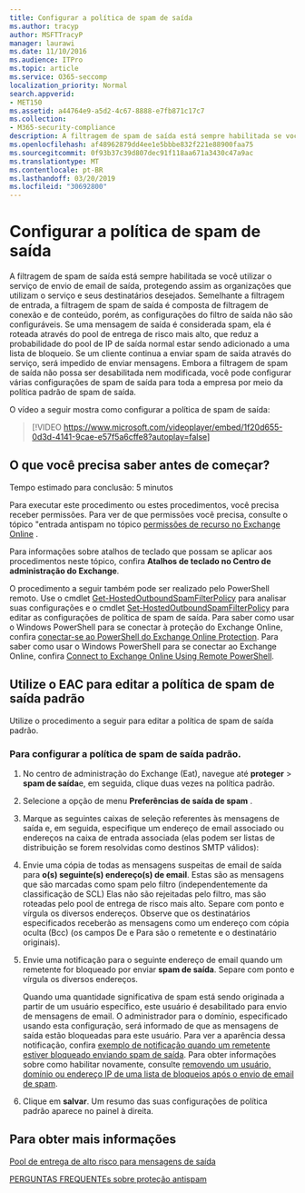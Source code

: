 ```yaml
---
title: Configurar a política de spam de saída
ms.author: tracyp
author: MSFTTracyP
manager: laurawi
ms.date: 11/10/2016
ms.audience: ITPro
ms.topic: article
ms.service: O365-seccomp
localization_priority: Normal
search.appverid:
- MET150
ms.assetid: a44764e9-a5d2-4c67-8888-e7fb871c17c7
ms.collection:
- M365-security-compliance
description: A filtragem de spam de saída está sempre habilitada se você utilizar o serviço de envio de email de saída, protegendo assim as organizações que utilizam o serviço e seus destinatários desejados.
ms.openlocfilehash: af48962879dd4ee1e5bbbe832f221e88900faa75
ms.sourcegitcommit: 0f93b37c39d807dec91f118aa671a3430c47a9ac
ms.translationtype: MT
ms.contentlocale: pt-BR
ms.lasthandoff: 03/20/2019
ms.locfileid: "30692800"
---
```

# <a name="configure-the-outbound-spam-policy"></a>Configurar a política de spam de saída

A filtragem de spam de saída está sempre habilitada se você utilizar o serviço de envio de email de saída, protegendo assim as organizações que utilizam o serviço e seus destinatários desejados. Semelhante a filtragem de entrada, a filtragem de spam de saída é composta de filtragem de conexão e de conteúdo, porém, as configurações do filtro de saída não são configuráveis. Se uma mensagem de saída é considerada spam, ela é roteada através do pool de entrega de risco mais alto, que reduz a probabilidade do pool de IP de saída normal estar sendo adicionado a uma lista de bloqueio. Se um cliente continua a enviar spam de saída através do serviço, será impedido de enviar mensagens. Embora a filtragem de spam de saída não possa ser desabilitada nem modificada, você pode configurar várias configurações de spam de saída para toda a empresa por meio da política padrão de spam de saída. 
  
O vídeo a seguir mostra como configurar a política de spam de saída:
  
> [!VIDEO https://www.microsoft.com/videoplayer/embed/1f20d655-0d3d-4141-9cae-e57f5a6cffe8?autoplay=false]
  
## <a name="what-do-you-need-to-know-before-you-begin"></a>O que você precisa saber antes de começar?
<a name="sectionSection0"> </a>

Tempo estimado para conclusão: 5 minutos
  
Para executar este procedimento ou estes procedimentos, você precisa receber permissões. Para ver de que permissões você precisa, consulte o tópico "entrada antispam no tópico [permissões de recurso no Exchange Online](http://technet.microsoft.com/library/15073ce1-0917-403b-8839-02a2ebc96e16.aspx) . 
  
Para informações sobre atalhos de teclado que possam se aplicar aos procedimentos neste tópico, confira **Atalhos de teclado no Centro de administração do Exchange**.
  
O procedimento a seguir também pode ser realizado pelo PowerShell remoto. Use o cmdlet [Get-HostedOutboundSpamFilterPolicy](http://technet.microsoft.com/library/8f15c83c-c10a-4d9d-b135-35321430bdc2.aspx) para analisar suas configurações e o cmdlet [Set-HostedOutboundSpamFilterPolicy](http://technet.microsoft.com/library/665d1b04-d4b5-4a0e-811a-4e37096ccbfd.aspx) para editar as configurações de política de spam de saída. Para saber como usar o Windows PowerShell para se conectar à proteção do Exchange Online, confira [conectar-se ao PowerShell do Exchange Online Protection](https://go.microsoft.com/fwlink/p/?linkid=627290). Para saber como usar o Windows PowerShell para se conectar ao Exchange Online, confira [Connect to Exchange Online Using Remote PowerShell](https://go.microsoft.com/fwlink/p/?linkid=396554).
  
## <a name="use-the-eac-to-edit-the-default-outbound-spam-policy"></a>Utilize o EAC para editar a política de spam de saída padrão
<a name="sectionSection1"> </a>

Utilize o procedimento a seguir para editar a política de spam de saída padrão.
  
### <a name="to-configure-the-default-outbound-spam-policy"></a>Para configurar a política de spam de saída padrão.

1. No centro de administração do Exchange (Eat), navegue até **proteger** \> **spam de saída**e, em seguida, clique duas vezes na política padrão.
    
2. Selecione a opção de menu **Preferências de saída de spam** . 
    
3. Marque as seguintes caixas de seleção referentes às mensagens de saída e, em seguida, especifique um endereço de email associado ou endereços na caixa de entrada associada (elas podem ser listas de distribuição se forem resolvidas como destinos SMTP válidos):
    
1. Envie uma cópia de todas as mensagens suspeitas de email de saída para **o(s) seguinte(s) endereço(s) de email**. Estas são as mensagens que são marcadas como spam pelo filtro (independentemente da classificação de SCL) Elas não são rejeitadas pelo filtro, mas são roteadas pelo pool de entrega de risco mais alto. Separe com ponto e vírgula os diversos endereços. Observe que os destinatários especificados receberão as mensagens como um endereço com cópia oculta (Bcc) (os campos De e Para são o remetente e o destinatário originais).
    
2. Envie uma notificação para o seguinte endereço de email quando um remetente for bloqueado por enviar **spam de saída**. Separe com ponto e vírgula os diversos endereços.
    
    Quando uma quantidade significativa de spam está sendo originada a partir de um usuário específico, este usuário é desabilitado para envio de mensagens de email. O administrador para o domínio, especificado usando esta configuração, será informado de que as mensagens de saída estão bloqueadas para este usuário. Para ver a aparência dessa notificação, confira [exemplo de notificação quando um remetente estiver bloqueado enviando spam de saída](sample-notification-when-a-sender-is-blocked-sending-outbound-spam.md). Para obter informações sobre como habilitar novamente, consulte [removendo um usuário, domínio ou endereço IP de uma lista de bloqueios após o envio de email de spam](http://technet.microsoft.com/library/712cfcc1-31e8-4e51-8561-b64258a8f1e5.aspx).
    
4. Clique em **salvar**. Um resumo das suas configurações de política padrão aparece no painel à direita.
    
## <a name="for-more-information"></a>Para obter mais informações
<a name="sectionSection2"> </a>

[Pool de entrega de alto risco para mensagens de saída](high-risk-delivery-pool-for-outbound-messages.md)
  
[PERGUNTAS FREQUENTEs sobre proteção antispam](anti-spam-protection-faq.md)
  

